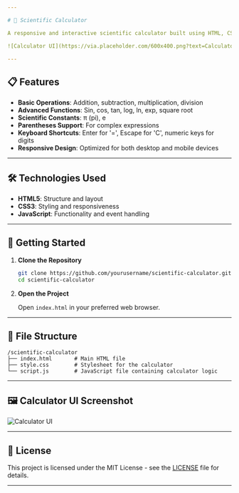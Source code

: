 ```yaml
---

# 🧮 Scientific Calculator

A responsive and interactive scientific calculator built using HTML, CSS, and JavaScript. This calculator supports basic arithmetic operations, trigonometric functions, logarithms,exponentiation, and more.

![Calculator UI](https://via.placeholder.com/600x400.png?text=Calculator+UI+Screenshot)

---
```

## 📋 Features
* **Basic Operations**: Addition, subtraction, multiplication, division
* **Advanced Functions**: Sin, cos, tan, log, ln, exp, square root
* **Scientific Constants**: π (pi), e
* **Parentheses Support**: For complex expressions
* **Keyboard Shortcuts**: Enter for '=', Escape for 'C', numeric keys for digits
* **Responsive Design**: Optimized for both desktop and mobile devices
---

## 🛠️ Technologies Used

* **HTML5**: Structure and layout
* **CSS3**: Styling and responsiveness
* **JavaScript**: Functionality and event handling
---
## 🚀 Getting Started

1. **Clone the Repository**

   ```bash
   git clone https://github.com/yourusername/scientific-calculator.git
   cd scientific-calculator
   ```

2. **Open the Project**

   Open `index.html` in your preferred web browser.

---
## 📂 File Structure
```
/scientific-calculator
├── index.html       # Main HTML file
├── style.css        # Stylesheet for the calculator
└── script.js        # JavaScript file containing calculator logic
```
---
## 🖼️ Calculator UI Screenshot

![Calculator UI](https://via.placeholder.com/600x400.png?text=Calculator+UI+Screenshot)

---

## 📄 License

This project is licensed under the MIT License - see the [LICENSE](LICENSE) file for details.

---
